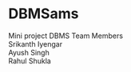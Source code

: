 # DBMSams
Mini project DBMS 
Team Members <br/>
Srikanth Iyengar <br/>
Ayush Singh <br/>
Rahul Shukla <br/>

